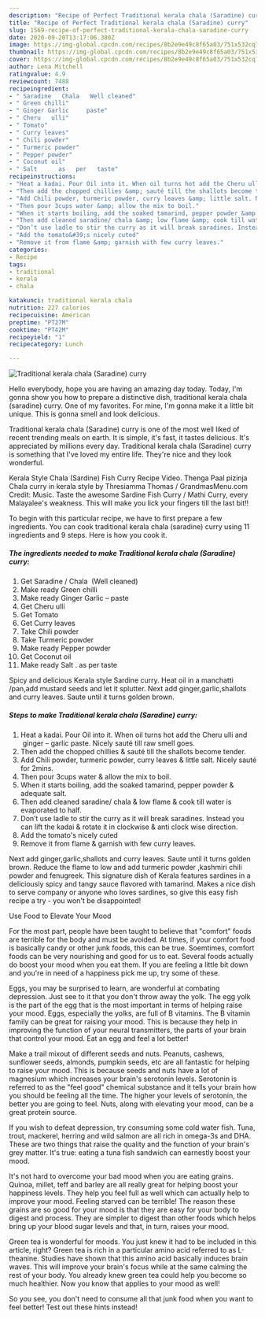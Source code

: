 ```yaml
---
description: "Recipe of Perfect Traditional kerala chala (Saradine) curry"
title: "Recipe of Perfect Traditional kerala chala (Saradine) curry"
slug: 1569-recipe-of-perfect-traditional-kerala-chala-saradine-curry
date: 2020-09-20T13:17:06.380Z
image: https://img-global.cpcdn.com/recipes/8b2e9e49c8f65a03/751x532cq70/traditional-kerala-chala-saradine-curry-recipe-main-photo.jpg
thumbnail: https://img-global.cpcdn.com/recipes/8b2e9e49c8f65a03/751x532cq70/traditional-kerala-chala-saradine-curry-recipe-main-photo.jpg
cover: https://img-global.cpcdn.com/recipes/8b2e9e49c8f65a03/751x532cq70/traditional-kerala-chala-saradine-curry-recipe-main-photo.jpg
author: Lena Mitchell
ratingvalue: 4.9
reviewcount: 7488
recipeingredient:
- " Saradine   Chala   Well cleaned"
- " Green chilli"
- " Ginger Garlic     paste"
- " Cheru   ulli"
- " Tomato"
- " Curry leaves"
- " Chili powder"
- " Turmeric powder"
- " Pepper powder"
- " Coconut oil"
- " Salt      as   per   taste"
recipeinstructions:
- "Heat a kadai. Pour Oil into it. When oil turns hot add the Cheru ulli and  ginger – garlic paste. Nicely sauté till raw smell goes."
- "Then add the chopped chillies &amp; sauté till the shallots become tender."
- "Add Chili powder, turmeric powder, curry leaves &amp; little salt. Nicely sauté for 2mins."
- "Then pour 3cups water &amp; allow the mix to boil."
- "When it starts boiling, add the soaked tamarind, pepper powder &amp; adequate salt."
- "Then add cleaned saradine/ chala &amp; low flame &amp; cook till water is evaporated to half."
- "Don’t use ladle to stir the curry as it will break saradines. Instead you can lift the kadai &amp; rotate it in clockwise &amp; anti clock wise direction."
- "Add the tomato&#39;s nicely cuted"
- "Remove it from flame &amp; garnish with few curry leaves."
categories:
- Recipe
tags:
- traditional
- kerala
- chala

katakunci: traditional kerala chala 
nutrition: 227 calories
recipecuisine: American
preptime: "PT27M"
cooktime: "PT42M"
recipeyield: "1"
recipecategory: Lunch

---
```



![Traditional kerala chala (Saradine) curry](https://img-global.cpcdn.com/recipes/8b2e9e49c8f65a03/751x532cq70/traditional-kerala-chala-saradine-curry-recipe-main-photo.jpg)

Hello everybody, hope you are having an amazing day today. Today, I'm gonna show you how to prepare a distinctive dish, traditional kerala chala (saradine) curry. One of my favorites. For mine, I'm gonna make it a little bit unique. This is gonna smell and look delicious.

Traditional kerala chala (Saradine) curry is one of the most well liked of recent trending meals on earth. It is simple, it's fast, it tastes delicious. It's appreciated by millions every day. Traditional kerala chala (Saradine) curry is something that I've loved my entire life. They're nice and they look wonderful.

Kerala Style Chala (Sardine) Fish Curry Recipe Video. Thenga Paal pizinja Chala curry in kerala style by Thresiamma Thomas / GrandmasMenu.com Credit: Music. Taste the awesome Sardine Fish Curry / Mathi Curry, every Malayalee&#39;s weakness. This will make you lick your fingers till the last bit!!


To begin with this particular recipe, we have to first prepare a few ingredients. You can cook traditional kerala chala (saradine) curry using 11 ingredients and 9 steps. Here is how you cook it.

<!--inarticleads1-->

##### The ingredients needed to make Traditional kerala chala (Saradine) curry:

1. Get  Saradine /  Chala   (Well cleaned)
1. Make ready  Green chilli
1. Make ready  Ginger Garlic –    paste
1. Get  Cheru   ulli
1. Get  Tomato
1. Get  Curry leaves
1. Take  Chili powder
1. Take  Turmeric powder
1. Make ready  Pepper powder
1. Get  Coconut oil
1. Make ready  Salt .     as   per   taste


Spicy and delicious Kerala style Sardine curry. Heat oil in a manchatti /pan,add mustard seeds and let it splutter. Next add ginger,garlic,shallots and curry leaves. Saute until it turns golden brown. 

<!--inarticleads2-->

##### Steps to make Traditional kerala chala (Saradine) curry:

1. Heat a kadai. Pour Oil into it. When oil turns hot add the Cheru ulli and  ginger – garlic paste. Nicely sauté till raw smell goes.
1. Then add the chopped chillies &amp; sauté till the shallots become tender.
1. Add Chili powder, turmeric powder, curry leaves &amp; little salt. Nicely sauté for 2mins.
1. Then pour 3cups water &amp; allow the mix to boil.
1. When it starts boiling, add the soaked tamarind, pepper powder &amp; adequate salt.
1. Then add cleaned saradine/ chala &amp; low flame &amp; cook till water is evaporated to half.
1. Don’t use ladle to stir the curry as it will break saradines. Instead you can lift the kadai &amp; rotate it in clockwise &amp; anti clock wise direction.
1. Add the tomato&#39;s nicely cuted
1. Remove it from flame &amp; garnish with few curry leaves.


Next add ginger,garlic,shallots and curry leaves. Saute until it turns golden brown. Reduce the flame to low and add turmeric powder ,kashmiri chili powder and fenugreek. This signature dish of Kerala features sardines in a deliciously spicy and tangy sauce flavored with tamarind. Makes a nice dish to serve company or anyone who loves sardines, so give this easy fish recipe a try - you won&#39;t be disappointed! 

Use Food to Elevate Your Mood


For the most part, people have been taught to believe that "comfort" foods are terrible for the body and must be avoided. At times, if your comfort food is basically candy or other junk foods, this can be true. Soemtimes, comfort foods can be very nourishing and good for us to eat. Several foods actually do boost your mood when you eat them. If you are feeling a little bit down and you're in need of a happiness pick me up, try some of these.

Eggs, you may be surprised to learn, are wonderful at combating depression. Just see to it that you don't throw away the yolk. The egg yolk is the part of the egg that is the most important in terms of helping raise your mood. Eggs, especially the yolks, are full of B vitamins. The B vitamin family can be great for raising your mood. This is because they help in improving the function of your neural transmitters, the parts of your brain that control your mood. Eat an egg and feel a lot better!

Make a trail mixout of different seeds and nuts. Peanuts, cashews, sunflower seeds, almonds, pumpkin seeds, etc are all fantastic for helping to raise your mood. This is because seeds and nuts have a lot of magnesium which increases your brain's serotonin levels. Serotonin is referred to as the "feel good" chemical substance and it tells your brain how you should be feeling all the time. The higher your levels of serotonin, the better you are going to feel. Nuts, along with elevating your mood, can be a great protein source.

If you wish to defeat depression, try consuming some cold water fish. Tuna, trout, mackerel, herring and wild salmon are all rich in omega-3s and DHA. These are two things that raise the quality and the function of your brain's grey matter. It's true: eating a tuna fish sandwich can earnestly boost your mood. 

It's not hard to overcome your bad mood when you are eating grains. Quinoa, millet, teff and barley are all really great for helping boost your happiness levels. They help you feel full as well which can actually help to improve your mood. Feeling starved can be terrible! The reason these grains are so good for your mood is that they are easy for your body to digest and process. They are simpler to digest than other foods which helps bring up your blood sugar levels and that, in turn, raises your mood.

Green tea is wonderful for moods. You just knew it had to be included in this article, right? Green tea is rich in a particular amino acid referred to as L-theanine. Studies have shown that this amino acid basically induces brain waves. This will improve your brain's focus while at the same calming the rest of your body. You already knew green tea could help you become so much healthier. Now you know that applies to your mood as well!

So you see, you don't need to consume all that junk food when you want to feel better! Test out  these hints  instead!


